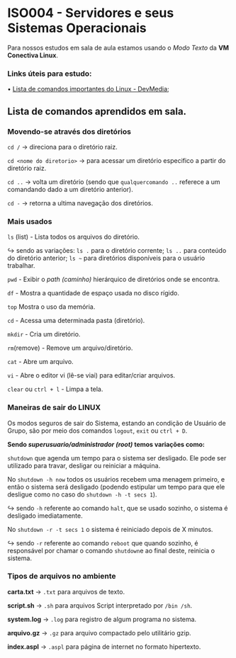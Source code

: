 # ISO004 - Servidores e seus Sistemas Operacionais
Para nossos estudos em sala de aula estamos usando o *Modo Texto* da **VM Conectiva Linux**.

### Links úteis para estudo:

• [Lista de comandos importantes do Linux - DevMedia](https://www.devmedia.com.br/comandos-importantes-linux/23893);



## Lista de comandos aprendidos em sala.


### Movendo-se através dos diretórios

`cd /` → direciona para o diretório raiz.

`cd <nome do diretorio>` → para acessar um diretório especifico a partir do diretório raiz.

`cd ..` → volta um diretório (sendo que `qualquercomando ..` referece a um comandando dado a um diretório anterior).

`cd -` → retorna a ultima navegação dos diretórios.


### Mais usados
`ls` (list) - Lista todos os arquivos do diretório.

↪  sendo as variações: `ls .` para o diretório corrente; `ls ..` para conteúdo do diretório anterior; `ls ~` para diretórios disponíveis para o usuário trabalhar.


`pwd` - Exibir o *path (caminho)* hierárquico de diretórios onde
se encontra.

`df` -  Mostra a quantidade de espaço usada no disco rígido.

`top` Mostra o uso da memória.

`cd` - Acessa uma determinada pasta (diretório).

`mkdir` - Cria um diretório.

`rm`(remove) - Remove um arquivo/diretório.

`cat` - Abre um arquivo.

`vi` - Abre o editor vi (lê-se viai) para editar/criar arquivos.

`clear` ou `ctrl + l` - Limpa a tela.



### Maneiras de sair do LINUX

Os modos seguros de sair do Sistema, estando an condição de Usuário de Grupo, são por meio dos comandos `logout`, `exit` ou `ctrl + D`.

**Sendo *superusuario/administrador (root)* temos variações como:**

`shutdown` que agenda um tempo para o sistema ser desligado. Ele pode ser utilizado para travar, desligar ou reiniciar a máquina.

No `shutdown -h now` todos os usuários recebem uma menagem primeiro, e então o sistema será desligado (podendo estipular um tempo para que ele desligue como no caso do `shutdown -h -t secs 1`).

↪ sendo `-h` referente ao comando `halt`, que se usado sozinho, o sistema é desligado imediatamente.


No `shutdown -r -t secs 1` o sistema é reiniciado depois de X minutos.

↪ sendo `-r` referente ao comando `reboot` que quando sozinho, é responsável por chamar o comando `shutdown`e ao final deste, reinicia o sistema.




### Tipos de arquivos no ambiente

**carta.txt** → `.txt` para arquivos de texto.

**script.sh** → `.sh` para arquivos Script interpretado por `/bin /sh`.

**system.log** → `.log` para registro de algum programa no sistema.

**arquivo.gz** → `.gz` para arquivo compactado pelo utilitário gzip.

**index.aspl** → `.aspl` para página de internet no formato
hipertexto.

